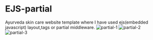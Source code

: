 # EJS-partial
Ayurveda skin care website template where I have used ejs(embedded javascript) layout,tags or partial middleware.
![partial-1](https://github.com/Deepikabhatt16/EJS-partial/assets/114798298/32e8860e-4034-4439-98a9-f0eb4026b248)
![partial-2](https://github.com/Deepikabhatt16/EJS-partial/assets/114798298/b731c8e5-7b85-4e5a-a7f5-6a4c2f8c877d)
![partial-3](https://github.com/Deepikabhatt16/EJS-partial/assets/114798298/9825bfc7-bbb6-4351-89a3-6d492f360153)
